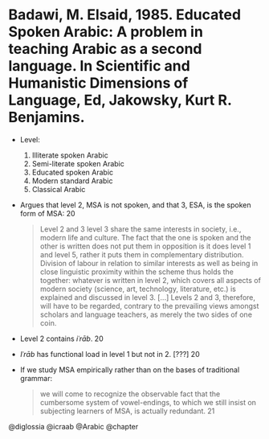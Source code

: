 # Badawi, M. Elsaid, 1985. Educated Spoken Arabic: A problem in teaching Arabic as a second language. In Scientific and Humanistic Dimensions of Language, Ed, Jakowsky, Kurt R. Benjamins.


- Level:
  1. Illiterate spoken Arabic
  1. Semi-literate spoken Arabic
  1. Educated spoken Arabic
  1. Modern standard Arabic
  1. Classical Arabic

- Argues that level 2, MSA is not spoken, and that 3, ESA, is the spoken form of MSA: 20

  > Level 2 and 3 level 3 share the same interests in society, i.e., modern life and culture. The fact that the one is spoken and the other is written does not put them in opposition is it does level 1 and level 5, rather it puts them in complementary distribution. Division of labour in relation to similar interests as well as being in close linguistic proximity within the scheme thus holds the together: whatever is written in level 2, which covers all aspects of modern society (science, art, technology, literature, etc.) is explained and discussed in level 3. [...] Levels 2 and 3, therefore, will have to be regarded, contrary to the prevailing views amongst scholars and language teachers, as merely the two sides of one coin. 

- Level 2 contains *iʿrāb*. 20 

- *Iʿrāb* has functional load in level 1 but not in 2. [???] 20

- If we study MSA empirically rather than on the bases of traditional grammar: 

  > we will come to recognize the observable fact that the cumbersome system of vowel-endings, to which we still insist on subjecting learners of MSA, is actually redundant. 21

@diglossia
@icraab
@Arabic
@chapter
